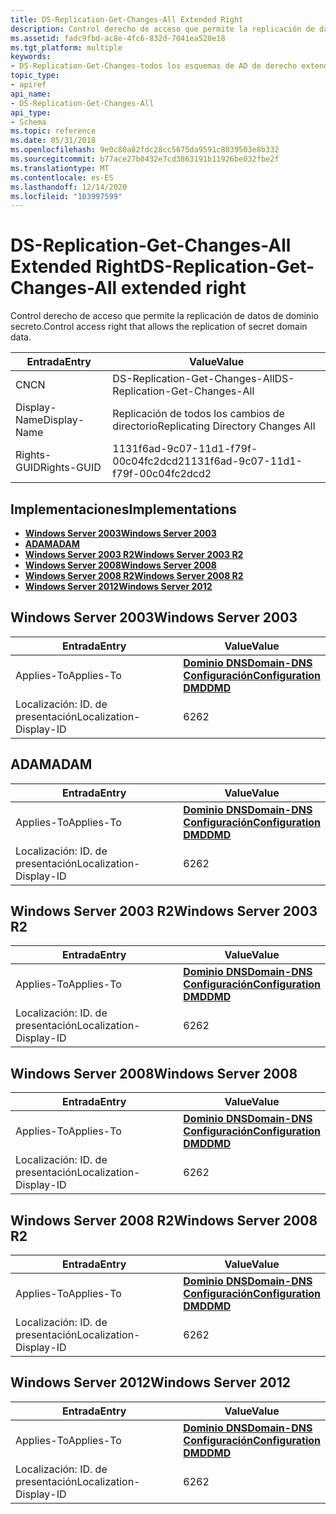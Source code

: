 ```yaml
---
title: DS-Replication-Get-Changes-All Extended Right
description: Control derecho de acceso que permite la replicación de datos de dominio secreto.
ms.assetid: fadc9fbd-ac8e-4fc6-832d-7041ea520e18
ms.tgt_platform: multiple
keywords:
- DS-Replication-Get-Changes-todos los esquemas de AD de derecho extendido
topic_type:
- apiref
api_name:
- DS-Replication-Get-Changes-All
api_type:
- Schema
ms.topic: reference
ms.date: 05/31/2018
ms.openlocfilehash: 9e0c80a82fdc28cc5675da9591c8039503e8b332
ms.sourcegitcommit: b77ace27b0432e7cd3863191b11926be032fbe2f
ms.translationtype: MT
ms.contentlocale: es-ES
ms.lasthandoff: 12/14/2020
ms.locfileid: "103997599"
---
```

# <a name="ds-replication-get-changes-all-extended-right"></a><span data-ttu-id="08710-104">DS-Replication-Get-Changes-All Extended Right</span><span class="sxs-lookup"><span data-stu-id="08710-104">DS-Replication-Get-Changes-All extended right</span></span>

<span data-ttu-id="08710-105">Control derecho de acceso que permite la replicación de datos de dominio secreto.</span><span class="sxs-lookup"><span data-stu-id="08710-105">Control access right that allows the replication of secret domain data.</span></span>



| <span data-ttu-id="08710-106">Entrada</span><span class="sxs-lookup"><span data-stu-id="08710-106">Entry</span></span> | <span data-ttu-id="08710-107">Value</span><span class="sxs-lookup"><span data-stu-id="08710-107">Value</span></span> |
|--------------|--------------------------------------|
| <span data-ttu-id="08710-108">CN</span><span class="sxs-lookup"><span data-stu-id="08710-108">CN</span></span>           | <span data-ttu-id="08710-109">DS-Replication-Get-Changes-All</span><span class="sxs-lookup"><span data-stu-id="08710-109">DS-Replication-Get-Changes-All</span></span>       |
| <span data-ttu-id="08710-110">Display-Name</span><span class="sxs-lookup"><span data-stu-id="08710-110">Display-Name</span></span> | <span data-ttu-id="08710-111">Replicación de todos los cambios de directorio</span><span class="sxs-lookup"><span data-stu-id="08710-111">Replicating Directory Changes All</span></span>    |
| <span data-ttu-id="08710-112">Rights-GUID</span><span class="sxs-lookup"><span data-stu-id="08710-112">Rights-GUID</span></span>  | <span data-ttu-id="08710-113">1131f6ad-9c07-11d1-f79f-00c04fc2dcd2</span><span class="sxs-lookup"><span data-stu-id="08710-113">1131f6ad-9c07-11d1-f79f-00c04fc2dcd2</span></span> |



## <a name="implementations"></a><span data-ttu-id="08710-114">Implementaciones</span><span class="sxs-lookup"><span data-stu-id="08710-114">Implementations</span></span>

-   [<span data-ttu-id="08710-115">**Windows Server 2003**</span><span class="sxs-lookup"><span data-stu-id="08710-115">**Windows Server 2003**</span></span>](#windows-server-2003)
-   [<span data-ttu-id="08710-116">**ADAM**</span><span class="sxs-lookup"><span data-stu-id="08710-116">**ADAM**</span></span>](#adam)
-   [<span data-ttu-id="08710-117">**Windows Server 2003 R2**</span><span class="sxs-lookup"><span data-stu-id="08710-117">**Windows Server 2003 R2**</span></span>](#windows-server-2003-r2)
-   [<span data-ttu-id="08710-118">**Windows Server 2008**</span><span class="sxs-lookup"><span data-stu-id="08710-118">**Windows Server 2008**</span></span>](#windows-server-2008)
-   [<span data-ttu-id="08710-119">**Windows Server 2008 R2**</span><span class="sxs-lookup"><span data-stu-id="08710-119">**Windows Server 2008 R2**</span></span>](#windows-server-2008-r2)
-   [<span data-ttu-id="08710-120">**Windows Server 2012**</span><span class="sxs-lookup"><span data-stu-id="08710-120">**Windows Server 2012**</span></span>](#windows-server-2012)

## <a name="windows-server-2003"></a><span data-ttu-id="08710-121">Windows Server 2003</span><span class="sxs-lookup"><span data-stu-id="08710-121">Windows Server 2003</span></span>



| <span data-ttu-id="08710-122">Entrada</span><span class="sxs-lookup"><span data-stu-id="08710-122">Entry</span></span> | <span data-ttu-id="08710-123">Value</span><span class="sxs-lookup"><span data-stu-id="08710-123">Value</span></span> |
|-------------------------|----------------------------------------------------------------------------------------------------------------------------------|
| <span data-ttu-id="08710-124">Applies-To</span><span class="sxs-lookup"><span data-stu-id="08710-124">Applies-To</span></span>              | [<span data-ttu-id="08710-125">**Dominio DNS**</span><span class="sxs-lookup"><span data-stu-id="08710-125">**Domain-DNS**</span></span>](c-domaindns.md)<br/> [<span data-ttu-id="08710-126">**Configuración**</span><span class="sxs-lookup"><span data-stu-id="08710-126">**Configuration**</span></span>](c-configuration.md)<br/> [<span data-ttu-id="08710-127">**DMD**</span><span class="sxs-lookup"><span data-stu-id="08710-127">**DMD**</span></span>](c-dmd.md)<br/> |
| <span data-ttu-id="08710-128">Localización: ID. de presentación</span><span class="sxs-lookup"><span data-stu-id="08710-128">Localization-Display-ID</span></span> | <span data-ttu-id="08710-129">62</span><span class="sxs-lookup"><span data-stu-id="08710-129">62</span></span>                                                                                                                               |



## <a name="adam"></a><span data-ttu-id="08710-130">ADAM</span><span class="sxs-lookup"><span data-stu-id="08710-130">ADAM</span></span>



| <span data-ttu-id="08710-131">Entrada</span><span class="sxs-lookup"><span data-stu-id="08710-131">Entry</span></span> | <span data-ttu-id="08710-132">Value</span><span class="sxs-lookup"><span data-stu-id="08710-132">Value</span></span> |
|-------------------------|----------------------------------------------------------------------------------------------------------------------------------|
| <span data-ttu-id="08710-133">Applies-To</span><span class="sxs-lookup"><span data-stu-id="08710-133">Applies-To</span></span>              | [<span data-ttu-id="08710-134">**Dominio DNS**</span><span class="sxs-lookup"><span data-stu-id="08710-134">**Domain-DNS**</span></span>](c-domaindns.md)<br/> [<span data-ttu-id="08710-135">**Configuración**</span><span class="sxs-lookup"><span data-stu-id="08710-135">**Configuration**</span></span>](c-configuration.md)<br/> [<span data-ttu-id="08710-136">**DMD**</span><span class="sxs-lookup"><span data-stu-id="08710-136">**DMD**</span></span>](c-dmd.md)<br/> |
| <span data-ttu-id="08710-137">Localización: ID. de presentación</span><span class="sxs-lookup"><span data-stu-id="08710-137">Localization-Display-ID</span></span> | <span data-ttu-id="08710-138">62</span><span class="sxs-lookup"><span data-stu-id="08710-138">62</span></span>                                                                                                                               |



## <a name="windows-server-2003-r2"></a><span data-ttu-id="08710-139">Windows Server 2003 R2</span><span class="sxs-lookup"><span data-stu-id="08710-139">Windows Server 2003 R2</span></span>



| <span data-ttu-id="08710-140">Entrada</span><span class="sxs-lookup"><span data-stu-id="08710-140">Entry</span></span> | <span data-ttu-id="08710-141">Value</span><span class="sxs-lookup"><span data-stu-id="08710-141">Value</span></span> |
|-------------------------|----------------------------------------------------------------------------------------------------------------------------------|
| <span data-ttu-id="08710-142">Applies-To</span><span class="sxs-lookup"><span data-stu-id="08710-142">Applies-To</span></span>              | [<span data-ttu-id="08710-143">**Dominio DNS**</span><span class="sxs-lookup"><span data-stu-id="08710-143">**Domain-DNS**</span></span>](c-domaindns.md)<br/> [<span data-ttu-id="08710-144">**Configuración**</span><span class="sxs-lookup"><span data-stu-id="08710-144">**Configuration**</span></span>](c-configuration.md)<br/> [<span data-ttu-id="08710-145">**DMD**</span><span class="sxs-lookup"><span data-stu-id="08710-145">**DMD**</span></span>](c-dmd.md)<br/> |
| <span data-ttu-id="08710-146">Localización: ID. de presentación</span><span class="sxs-lookup"><span data-stu-id="08710-146">Localization-Display-ID</span></span> | <span data-ttu-id="08710-147">62</span><span class="sxs-lookup"><span data-stu-id="08710-147">62</span></span>                                                                                                                               |



## <a name="windows-server-2008"></a><span data-ttu-id="08710-148">Windows Server 2008</span><span class="sxs-lookup"><span data-stu-id="08710-148">Windows Server 2008</span></span>



| <span data-ttu-id="08710-149">Entrada</span><span class="sxs-lookup"><span data-stu-id="08710-149">Entry</span></span> | <span data-ttu-id="08710-150">Value</span><span class="sxs-lookup"><span data-stu-id="08710-150">Value</span></span> |
|-------------------------|----------------------------------------------------------------------------------------------------------------------------------|
| <span data-ttu-id="08710-151">Applies-To</span><span class="sxs-lookup"><span data-stu-id="08710-151">Applies-To</span></span>              | [<span data-ttu-id="08710-152">**Dominio DNS**</span><span class="sxs-lookup"><span data-stu-id="08710-152">**Domain-DNS**</span></span>](c-domaindns.md)<br/> [<span data-ttu-id="08710-153">**Configuración**</span><span class="sxs-lookup"><span data-stu-id="08710-153">**Configuration**</span></span>](c-configuration.md)<br/> [<span data-ttu-id="08710-154">**DMD**</span><span class="sxs-lookup"><span data-stu-id="08710-154">**DMD**</span></span>](c-dmd.md)<br/> |
| <span data-ttu-id="08710-155">Localización: ID. de presentación</span><span class="sxs-lookup"><span data-stu-id="08710-155">Localization-Display-ID</span></span> | <span data-ttu-id="08710-156">62</span><span class="sxs-lookup"><span data-stu-id="08710-156">62</span></span>                                                                                                                               |



## <a name="windows-server-2008-r2"></a><span data-ttu-id="08710-157">Windows Server 2008 R2</span><span class="sxs-lookup"><span data-stu-id="08710-157">Windows Server 2008 R2</span></span>



| <span data-ttu-id="08710-158">Entrada</span><span class="sxs-lookup"><span data-stu-id="08710-158">Entry</span></span> | <span data-ttu-id="08710-159">Value</span><span class="sxs-lookup"><span data-stu-id="08710-159">Value</span></span> |
|-------------------------|----------------------------------------------------------------------------------------------------------------------------------|
| <span data-ttu-id="08710-160">Applies-To</span><span class="sxs-lookup"><span data-stu-id="08710-160">Applies-To</span></span>              | [<span data-ttu-id="08710-161">**Dominio DNS**</span><span class="sxs-lookup"><span data-stu-id="08710-161">**Domain-DNS**</span></span>](c-domaindns.md)<br/> [<span data-ttu-id="08710-162">**Configuración**</span><span class="sxs-lookup"><span data-stu-id="08710-162">**Configuration**</span></span>](c-configuration.md)<br/> [<span data-ttu-id="08710-163">**DMD**</span><span class="sxs-lookup"><span data-stu-id="08710-163">**DMD**</span></span>](c-dmd.md)<br/> |
| <span data-ttu-id="08710-164">Localización: ID. de presentación</span><span class="sxs-lookup"><span data-stu-id="08710-164">Localization-Display-ID</span></span> | <span data-ttu-id="08710-165">62</span><span class="sxs-lookup"><span data-stu-id="08710-165">62</span></span>                                                                                                                               |



## <a name="windows-server-2012"></a><span data-ttu-id="08710-166">Windows Server 2012</span><span class="sxs-lookup"><span data-stu-id="08710-166">Windows Server 2012</span></span>



| <span data-ttu-id="08710-167">Entrada</span><span class="sxs-lookup"><span data-stu-id="08710-167">Entry</span></span> | <span data-ttu-id="08710-168">Value</span><span class="sxs-lookup"><span data-stu-id="08710-168">Value</span></span> |
|-------------------------|----------------------------------------------------------------------------------------------------------------------------------|
| <span data-ttu-id="08710-169">Applies-To</span><span class="sxs-lookup"><span data-stu-id="08710-169">Applies-To</span></span>              | [<span data-ttu-id="08710-170">**Dominio DNS**</span><span class="sxs-lookup"><span data-stu-id="08710-170">**Domain-DNS**</span></span>](c-domaindns.md)<br/> [<span data-ttu-id="08710-171">**Configuración**</span><span class="sxs-lookup"><span data-stu-id="08710-171">**Configuration**</span></span>](c-configuration.md)<br/> [<span data-ttu-id="08710-172">**DMD**</span><span class="sxs-lookup"><span data-stu-id="08710-172">**DMD**</span></span>](c-dmd.md)<br/> |
| <span data-ttu-id="08710-173">Localización: ID. de presentación</span><span class="sxs-lookup"><span data-stu-id="08710-173">Localization-Display-ID</span></span> | <span data-ttu-id="08710-174">62</span><span class="sxs-lookup"><span data-stu-id="08710-174">62</span></span>                                                                                                                               |



 

 





